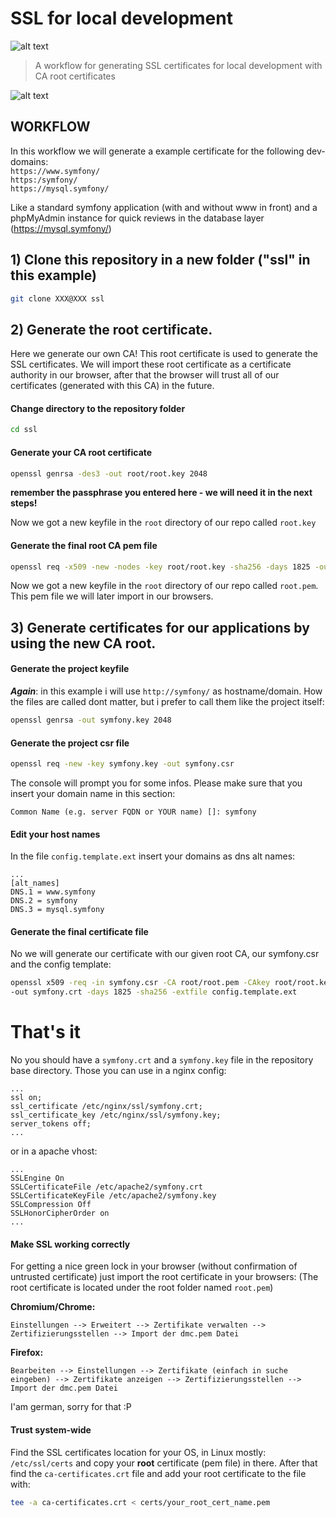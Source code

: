 # SSL for local development
![alt text](https://www.udocx.com/sites/default/files/uploads/Wiki/Miscellaneous/ssl-logo.png)
> A workflow for generating SSL certificates for local development with CA root certificates  

![alt text](https://qph.fs.quoracdn.net/main-qimg-09e8c163a687f3006bd18e5ce4b11217)

## WORKFLOW
In this workflow we will generate a example certificate for the following dev-domains:  
`https://www.symfony/`  
`https:/symfony/`  
`https://mysql.symfony/`

Like a standard symfony application (with and without www in front) and a phpMyAdmin instance for quick reviews in the database layer (https://mysql.symfony/)

## 1) Clone this repository in a new folder ("ssl" in this example)
```bash
git clone XXX@XXX ssl
```

## 2) Generate the root certificate.
Here we generate our own CA! This root certificate is used to generate the SSL certificates. We will import these root certificate as a certificate authority in our browser, after that the browser will trust all of our certificates (generated with this CA) in the future.  
  
#### Change directory to the repository folder
```bash
cd ssl
```

#### Generate your CA root certificate
```bash
openssl genrsa -des3 -out root/root.key 2048
```
**remember the passphrase you entered here - we will need it in the next steps!**

Now we got a new keyfile in the `root` directory of our repo called `root.key`

#### Generate the final root CA pem file
```bash
openssl req -x509 -new -nodes -key root/root.key -sha256 -days 1825 -out root/root.pem
```
Now we got a new keyfile in the `root` directory of our repo called `root.pem`. This pem file we will later import in our browsers.

## 3) Generate certificates for our applications by using the new CA root.

#### Generate the project keyfile
***Again***: in this example i will use `http://symfony/` as hostname/domain. How the files are called dont matter, but i prefer to call them like the project itself:
```bash
openssl genrsa -out symfony.key 2048
```
#### Generate the project csr file
```bash
openssl req -new -key symfony.key -out symfony.csr
```
The console will prompt you for some infos. Please make sure that you insert your domain name in this section:
```
Common Name (e.g. server FQDN or YOUR name) []: symfony
```

#### Edit your host names
In the file `config.template.ext` insert your domains as dns alt names:
```
...
[alt_names]
DNS.1 = www.symfony
DNS.2 = symfony
DNS.3 = mysql.symfony
```
#### Generate the final certificate file
No we will generate our certificate with our given root CA, our symfony.csr and the config template:
```bash
openssl x509 -req -in symfony.csr -CA root/root.pem -CAkey root/root.key -CAcreateserial \
-out symfony.crt -days 1825 -sha256 -extfile config.template.ext
```

# **That's it**
No you should have a `symfony.crt` and a `symfony.key` file in the repository base directory.
Those you can use in a nginx config:
```
...
ssl on;
ssl_certificate /etc/nginx/ssl/symfony.crt;
ssl_certificate_key /etc/nginx/ssl/symfony.key;
server_tokens off;
...
```
or in a apache vhost:
```
...
SSLEngine On
SSLCertificateFile /etc/apache2/symfony.crt
SSLCertificateKeyFile /etc/apache2/symfony.key
SSLCompression Off
SSLHonorCipherOrder on
...
```
#### Make SSL working correctly
For getting a nice green lock in your browser (without confirmation of untrusted certificate) just import the root certificate in your browsers:
(The root certificate is located under the root folder named `root.pem`)

**Chromium/Chrome:**
```
Einstellungen --> Erweitert --> Zertifikate verwalten --> Zertifizierungsstellen --> Import der dmc.pem Datei
```
**Firefox:**
```
Bearbeiten --> Einstellungen --> Zertifikate (einfach in suche eingeben) --> Zertifikate anzeigen --> Zertifizierungsstellen --> Import der dmc.pem Datei
```

I'am german, sorry for that :P

#### Trust system-wide
Find the SSL certificates location for your OS, in Linux mostly: `/etc/ssl/certs` and copy your **root** certificate (pem file) in there. After that find the `ca-certificates.crt` file and add your root certificate to the file with:
```bash
tee -a ca-certificates.crt < certs/your_root_cert_name.pem
```